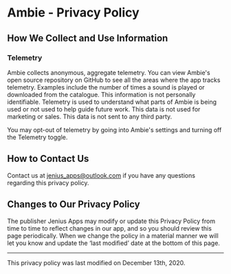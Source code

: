 # Ambie - Privacy Policy 

## How We Collect and Use Information 

### Telemetry 
Ambie collects anonymous, aggregate telemetry. You can view Ambie's open source repository on GitHub to see all the areas where the app tracks telemetry. Examples include the number of times a sound is played or downloaded from the catalogue. This information is not personally identifiable. Telemetry is used to understand what parts of Ambie is being used or not used to help guide future work. This data is not used for marketing or sales. This data is not sent to any third party. 

You may opt-out of telemetry by going into Ambie's settings and turning off the Telemetry toggle. 


## How to Contact Us 
Contact us at jenius_apps@outlook.com if you have any questions regarding this privacy policy. 

 

## Changes to Our Privacy Policy 
The publisher Jenius Apps may modify or update this Privacy Policy from time to time to reflect changes in our app, and so you should review this page periodically. When we change the policy in a material manner we will let you know and update the ‘last modified’ date at the bottom of this page. 

---
This privacy policy was last modified on December 13th, 2020. 
